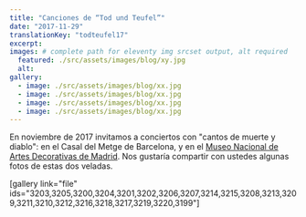 ```yaml
---
title: "Canciones de “Tod und Teufel”"
date: "2017-11-29"
translationKey: "todteufel17"
excerpt:
images: # complete path for eleventy img srcset output, alt required
  featured: ./src/assets/images/blog/xy.jpg
  alt:
gallery:
  - image: ./src/assets/images/blog/xx.jpg
  - image: ./src/assets/images/blog/xx.jpg
  - image: ./src/assets/images/blog/xx.jpg
  - image: ./src/assets/images/blog/xx.jpg
---
```


En noviembre de 2017 invitamos a conciertos con "cantos de muerte y diablo": en el Casal del Metge de Barcelona, y en el [Museo Nacional de Artes Decorativas de Madrid](http://mnartesdecorativas.mcu.es). Nos gustaría compartir con ustedes algunas fotos de estas dos veladas.

\[gallery link="file" ids="3203,3205,3200,3204,3201,3202,3206,3207,3214,3215,3208,3213,3209,3211,3210,3212,3216,3218,3217,3219,3220,3199"\]
